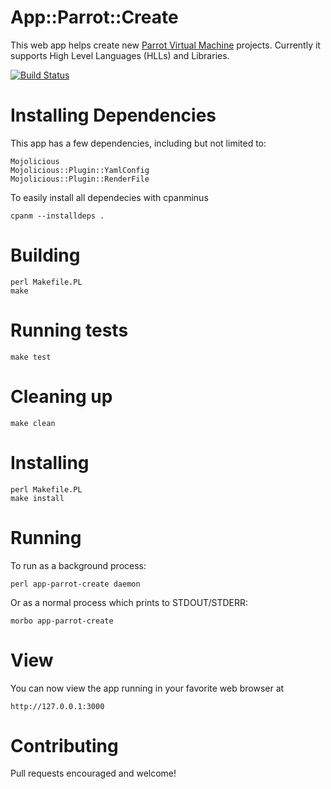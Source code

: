 # App::Parrot::Create

This web app helps create new [Parrot Virtual Machine](http://parrot.org) projects. Currently it
supports High Level Languages (HLLs) and Libraries.

[![Build Status](https://secure.travis-ci.org/letolabs/app-parrot-create.png)](http://travis-ci.org/letolabs/app-parrot-create)

# Installing Dependencies

This app has a few dependencies, including but not limited to:

    Mojolicious
    Mojolicious::Plugin::YamlConfig
    Mojolicious::Plugin::RenderFile

To easily install all dependecies with cpanminus

    cpanm --installdeps .

# Building

    perl Makefile.PL
    make

# Running tests

    make test

# Cleaning up

    make clean

# Installing

    perl Makefile.PL
    make install

# Running

To run as a background process:

    perl app-parrot-create daemon

Or as a normal process which prints to STDOUT/STDERR:

    morbo app-parrot-create

# View

You can now view the app running in your favorite web browser at

    http://127.0.0.1:3000

# Contributing

Pull requests encouraged and welcome!
